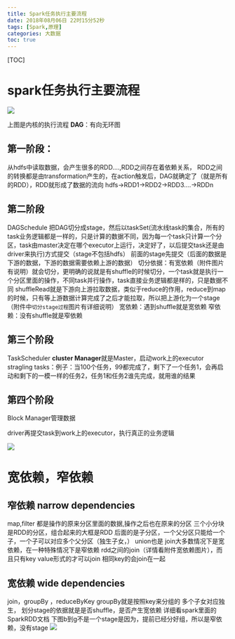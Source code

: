 ```yaml
---
title: Spark任务执行主要流程
date: 2018年08月06日 22时15分52秒
tags: [Spark,原理]
categories: 大数据
toc: true
---
```


[TOC]



# spark任务执行主要流程 

![](https://ws2.sinaimg.cn/large/006tNbRwgy1fuaxw936xxj30e007hmxg.jpg)

<!-- more -->

上图是内核的执行流程 
**DAG**：有向无环图

## **第一阶段：**

从hdfs中读取数据，会产生很多的RDD....,RDD之间存在着依赖关系， 
RDD之间的转换都是由transformation产生的，在action触发后，DAG就确定了（就是所有的RDD），RDD就形成了数据的流向 
hdfs->RDD1->RDD2->RDD3....->RDDn

## **第二阶段**

DAGSchedule 
把DAG切分成stage，然后以taskSet(流水线task的集合，所有的task业务逻辑都是一样的，只是计算的数据不同，因为每一个task只计算一个分区，task由master决定在哪个executor上运行，决定好了，以后提交task还是由driver来执行)方式提交（stage不包括hdfs） 
前面的stage先提交（后面的数据是下游的数据，下游的数据需要依赖上游的数据） 
切分依据：有宽依赖（附件图片有说明）就会切分，更明确的说就是有shuffle的时候切分，一个task就是执行一个分区里面的操作，不同task并行操作，task直接业务逻辑都是样的，只是数据不同 
shuffleRead就是下游向上游拉取数据，类似于reduce的作用，reduce到map的时候，只有等上游数据计算完成了之后才能拉取，所以把上游化为一个stage 
（附件中`切分stage过程`图片有详细说明） 
宽依赖：遇到shuffle就是宽依赖 
窄依赖：没有shuffle就是窄依赖

## **第三个阶段**

TaskScheduler 
**cluster Manager**就是Master，启动work上的executor 
stragling tasks：例子：当100个任务，99都完成了，剩下了一个任务1，会再启动和剩下的一模一样的任务2，任务1和任务2谁先完成，就用谁的结果

## 第四个阶段

Block Manager管理数据

driver再提交task到work上的executor，执行真正的业务逻辑

![](https://ws2.sinaimg.cn/large/006tNbRwgy1fuaxwdzmd1j30gf087mxl.jpg)

# 宽依赖，窄依赖

## 窄依赖 narrow dependencies

map,filter 
都是操作的原来分区里面的数据,操作之后也在原来的分区 
三个小分块是RDD的分区，组合起来的大框是RDD 
后面的是子分区，一个父分区只能给一个子，一个子可以对应多个父分区（独生子女，） 
union也是 
join大多数情况下是宽依赖，在一种特殊情况下是窄依赖 
rdd之间的join（详情看附件宽依赖图片），而且只有key value形式的才可以join 
相同key的会join在一起

## 宽依赖 wide dependencies

join，groupBy ，reduceByKey 
groupBy就是按照key来分组的 
多个子女对应独生， 
划分stage的依据就是是否shuffle，是否产生宽依赖 
详细看spark里面的SparkRDD文档 
下图b到g不是一个stage是因为，提前已经分好组，所以是窄依赖，没有stage 
![](https://ws2.sinaimg.cn/large/006tNbRwgy1fuaxxmh3m9j30af05rjri.jpg)